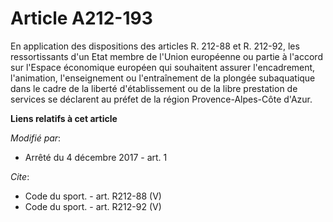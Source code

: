 # Article A212-193

En application des dispositions des articles R. 212-88 et R. 212-92, les ressortissants d'un Etat membre de l'Union
européenne ou partie à l'accord sur l'Espace économique européen qui souhaitent assurer l'encadrement, l'animation,
l'enseignement ou l'entraînement de la plongée subaquatique dans le cadre de la liberté d'établissement ou de la libre
prestation de services se déclarent au préfet de la région Provence-Alpes-Côte d'Azur.

**Liens relatifs à cet article**

_Modifié par_:

  - Arrêté du 4 décembre 2017 - art. 1

_Cite_:

  - Code du sport. - art. R212-88 (V)
  - Code du sport. - art. R212-92 (V)
